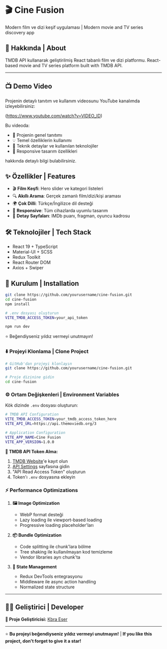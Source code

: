 # 🎬 Cine Fusion

Modern film ve dizi keşif uygulaması | Modern movie and TV series discovery app

## 📖 Hakkında | About

TMDB API kullanarak geliştirilmiş React tabanlı film ve dizi platformu.
React-based movie and TV series platform built with TMDB API.

---

## 📺 Demo Video

Projenin detaylı tanıtım ve kullanım videosunu YouTube kanalımda izleyebilirsiniz:

(https://www.youtube.com/watch?v=VIDEO_ID)

Bu videoda:
- 🎯 Projenin genel tanıtımı
- 💡 Temel özelliklerin kullanımı
- 🔧 Teknik detaylar ve kullanılan teknolojiler
- 📱 Responsive tasarım özellikleri

hakkında detaylı bilgi bulabilirsiniz.

## ✨ Özellikler | Features

- 🎬 **Film Keşfi**: Hero slider ve kategori listeleri
- 🔍 **Akıllı Arama**: Gerçek zamanlı film/dizi/kişi araması  
- 🌍 **Çok Dilli**: Türkçe/İngilizce dil desteği
- 📱 **Responsive**: Tüm cihazlarda uyumlu tasarım
- 🎥 **Detay Sayfaları**: IMDb puanı, fragman, oyuncu kadrosu

## 🛠️ Teknolojiler | Tech Stack

- React 19 + TypeScript
- Material-UI + SCSS
- Redux Toolkit
- React Router DOM
- Axios + Swiper




## 🚀 Kurulum | Installation

```bash
git clone https://github.com/yourusername/cine-fusion.git
cd cine-fusion
npm install

# .env dosyası oluşturun
VITE_TMDB_ACCESS_TOKEN=your_api_token

npm run dev
```


⭐ Beğendiyseniz yıldız vermeyi unutmayın!

### **⬇️ Projeyi Klonlama | Clone Project**
```bash
# GitHub'dan projeyi klonlayın
git clone https://github.com/yourusername/cine-fusion.git

# Proje dizinine gidin
cd cine-fusion
```



### **⚙️ Ortam Değişkenleri | Environment Variables**

Kök dizinde `.env` dosyası oluşturun:
```bash
# TMDB API Configuration
VITE_TMDB_ACCESS_TOKEN=your_tmdb_access_token_here
VITE_API_URL=https://api.themoviedb.org/3

# Application Configuration
VITE_APP_NAME=Cine Fusion
VITE_APP_VERSION=1.0.0
```

**🔑 TMDB API Token Alma:**
1. [TMDB Website](https://www.themoviedb.org/)'e kayıt olun
2. [API Settings](https://www.themoviedb.org/settings/api) sayfasına gidin
3. "API Read Access Token" oluşturun
4. Token'ı `.env` dosyasına ekleyin


### **⚡ Performance Optimizations**

1. **🖼️ Image Optimization**
   - WebP format desteği
   - Lazy loading ile viewport-based loading
   - Progressive loading placeholder'ları

2. **📦 Bundle Optimization**
   - Code splitting ile chunk'lara bölme
   - Tree shaking ile kullanılmayan kod temizleme
   - Vendor libraries ayrı chunk'ta

3. **🔄 State Management**
   - Redux DevTools entegrasyonu
   - Middleware ile async action handling
   - Normalized state structure




---

## 👨‍💻 Geliştirici | Developer

**👤 Proje Geliştiricisi:** [Kbra Eser](https://github.com/KbraEser)

---


⭐ **Bu projeyi beğendiyseniz yıldız vermeyi unutmayın!** | **If you like this project, don't forget to give it a star!**


